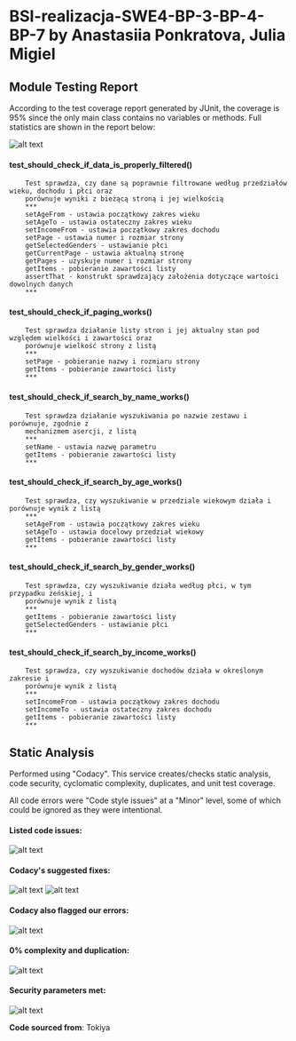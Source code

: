 # BSI-realizacja-SWE4-BP-3-BP-4-BP-7 by Anastasiia Ponkratova, Julia Migiel
## Module Testing Report
According to the test coverage report generated by JUnit, the coverage is 95% since the only main class contains no variables or methods. Full statistics are shown in the report below:

![alt text](https://github.com/s20488/BSI_realizacja_SWE4_BP-3_BP-4_BP-7/blob/main/screens/test_coverage.png?raw=true)

#### test_should_check_if_data_is_properly_filtered()
        Test sprawdza, czy dane są poprawnie filtrowane według przedziałów wieku, dochodu i płci oraz 
        porównuje wyniki z bieżącą stroną i jej wielkością
        ***
        setAgeFrom - ustawia początkowy zakres wieku
        setAgeTo - ustawia ostateczny zakres wieku
        setIncomeFrom - ustawia początkowy zakres dochodu 
        setPage - ustawia numer i rozmiar strony
        getSelectedGenders - ustawianie płci
        getCurrentPage - ustawia aktualną stronę
        getPages - uzyskuje numer i rozmiar strony
        getItems - pobieranie zawartości listy
        assertThat - konstrukt sprawdzający założenia dotyczące wartości dowolnych danych
        ***
        
#### test_should_check_if_paging_works()
        Test sprawdza działanie listy stron i jej aktualny stan pod względem wielkości i zawartości oraz 
        porównuje wielkość strony z listą
        ***
        setPage - pobieranie nazwy i rozmiaru strony
        getItems - pobieranie zawartości listy
        ***

#### test_should_check_if_search_by_name_works()
        Test sprawdza działanie wyszukiwania po nazwie zestawu i porównuje, zgodnie z
        mechanizmem asercji, z listą
        ***
        setName - ustawia nazwę parametru
        getItems - pobieranie zawartości listy
        ***

#### test_should_check_if_search_by_age_works()
        Test sprawdza, czy wyszukiwanie w przedziale wiekowym działa i porównuje wynik z listą
        ***
        setAgeFrom - ustawia początkowy zakres wieku
        setAgeTo - ustawia docelowy przedział wiekowy
        getItems - pobieranie zawartości listy
        ***

#### test_should_check_if_search_by_gender_works()
        Test sprawdza, czy wyszukiwanie działa według płci, w tym przypadku żeńskiej, i 
        porównuje wynik z listą
        ***
        getItems - pobieranie zawartości listy
        getSelectedGenders - ustawianie płci
        ***

#### test_should_check_if_search_by_income_works()
        Test sprawdza, czy wyszukiwanie dochodów działa w określonym zakresie i 
        porównuje wynik z listą
        ***
        setIncomeFrom - ustawia początkowy zakres dochodu 
        setIncomeTo - ustawia ostateczny zakres dochodu
        getItems - pobieranie zawartości listy
        ***
        
## Static Analysis
Performed using "Codacy". This service creates/checks static analysis, code security, cyclomatic complexity, duplicates, and unit test coverage.

All code errors were "Code style issues" at a "Minor" level, some of which could be ignored as they were intentional.
#### Listed code issues:
![alt text](https://github.com/s20488/BSI_realizacja_SWE4_BP-3_BP-4_BP-7/blob/main/screens/issues.PNG?raw=true)
#### Codacy's suggested fixes:
![alt text](https://github.com/s20488/BSI_realizacja_SWE4_BP-3_BP-4_BP-7/blob/main/screens/prob1.PNG?raw=true)
![alt text](https://github.com/s20488/BSI_realizacja_SWE4_BP-3_BP-4_BP-7/blob/main/screens/prob2.PNG?raw=true)
#### Codacy also flagged our errors:
![alt text](https://github.com/s20488/BSI_realizacja_SWE4_BP-3_BP-4_BP-7/blob/main/screens/prob3.PNG?raw=true)
#### 0% complexity and duplication:
![alt text](https://github.com/s20488/BSI_realizacja_SWE4_BP-3_BP-4_BP-7/blob/main/screens/code_qualitty.PNG?raw=true)
#### Security parameters met:
![alt text](https://github.com/s20488/BSI_realizacja_SWE4_BP-3_BP-4_BP-7/blob/main/screens/security.PNG?raw=true)

**Code sourced from**: Tokiya
